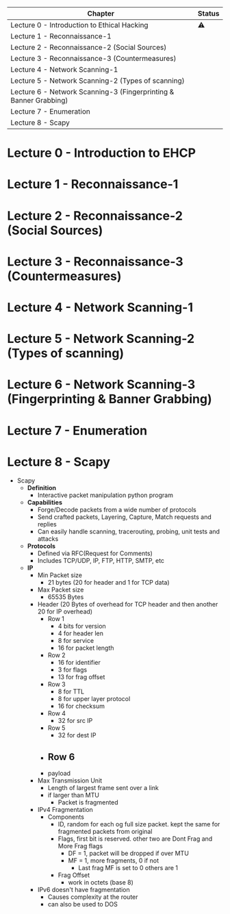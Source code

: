 | Chapter                                                           | Status    |
| ----------------------------------------------------------------- | --------- |
| Lecture 0 - Introduction to Ethical Hacking                       | :warning: |
| Lecture 1 - Reconnaissance-1                                      |           |
| Lecture 2 - Reconnaissance-2 (Social Sources)                     |           |
| Lecture 3 - Reconnaissance-3 (Countermeasures)                    |           |
| Lecture 4 - Network Scanning-1                                    |           |
| Lecture 5 - Network Scanning-2 (Types of scanning)                |           |
| Lecture 6 - Network Scanning-3 (Fingerprinting & Banner Grabbing) |           |
| Lecture 7 - Enumeration                                           |           |
| Lecture 8 - Scapy                                                 |           |


<!--
:white_check_mark:
:x:
-->

# Lecture 0 - Introduction to EHCP
# Lecture 1 - Reconnaissance-1
# Lecture 2 - Reconnaissance-2 (Social Sources)
# Lecture 3 - Reconnaissance-3 (Countermeasures)
# Lecture 4 - Network Scanning-1
# Lecture 5 - Network Scanning-2 (Types of scanning)
# Lecture 6 - Network Scanning-3 (Fingerprinting & Banner Grabbing)
# Lecture 7 - Enumeration
# Lecture 8 - Scapy
- Scapy
	- **Definition**
		- Interactive packet manipulation python program
	- **Capabilities**
		- Forge/Decode packets from a wide number of protocols
		- Send crafted packets, Layering, Capture, Match requests and replies
		- Can easily handle scanning, tracerouting, probing, unit tests and attacks
	- **Protocols**
		- Defined via RFC(Request for Comments)
		- Includes TCP/UDP, IP, FTP, HTTP, SMTP, etc
	- **IP**
		- Min Packet size
			- 21 bytes (20 for header and 1 for TCP data)
		- Max Packet size
			- 65535 Bytes
		- Header (20 Bytes of overhead for TCP header and then another 20 for IP overhead)
			- Row 1
				- 4 bits for version
				- 4 for header len
				- 8 for service
				- 16 for packet length
			- Row 2
				- 16 for identifier
				- 3 for flags
				- 13 for frag offset
			- Row 3
				- 8 for TTL
				- 8 for upper layer protocol
				- 16 for checksum
			- Row 4
				- 32 for src IP
			- Row 5
				- 32 for dest IP
			- Row 6
				-
			- payload
		- Max Transmission Unit
			- Length of largest frame sent over a link
			- if larger than MTU
				- Packet is fragmented
		- IPv4 Fragmentation
			- Components
				- ID, random for each og full size packet. kept the same for fragmented packets from original
				- Flags, first bit is reserved. other two are Dont Frag and More Frag flags
					- DF = 1, packet will be dropped if over MTU
					- MF = 1, more fragments, 0 if not
						- Last frag MF is set to 0 others are 1
				- Frag Offset
					- work in octets (base 8)
		- IPv6 doesn't have fragmentation
			- Causes complexity at the router
			- can also be used to DOS
